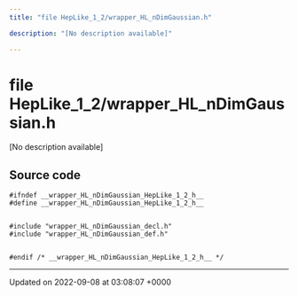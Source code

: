 ```yaml
---
title: "file HepLike_1_2/wrapper_HL_nDimGaussian.h"

description: "[No description available]"

---
```


# file HepLike_1_2/wrapper_HL_nDimGaussian.h

[No description available]




## Source code

```
#ifndef __wrapper_HL_nDimGaussian_HepLike_1_2_h__
#define __wrapper_HL_nDimGaussian_HepLike_1_2_h__


#include "wrapper_HL_nDimGaussian_decl.h"
#include "wrapper_HL_nDimGaussian_def.h"


#endif /* __wrapper_HL_nDimGaussian_HepLike_1_2_h__ */
```


-------------------------------

Updated on 2022-09-08 at 03:08:07 +0000

